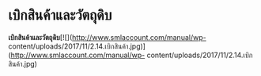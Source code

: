 # เบิกสินค้าและวัตถุดิบ

**เบิกสินค้าและวัตถุดิบ**[![](http://www.smlaccount.com/manual/wp-
content/uploads/2017/11/2.14.เบิกสินค้า.jpg)](http://www.smlaccount.com/manual/wp-
content/uploads/2017/11/2.14.เบิกสินค้า.jpg)





